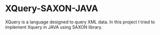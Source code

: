 # XQuery-SAXON-JAVA
XQuery is a language designed to query XML data.
In this project I tried to implement Xquery in JAVA using SAXON library.